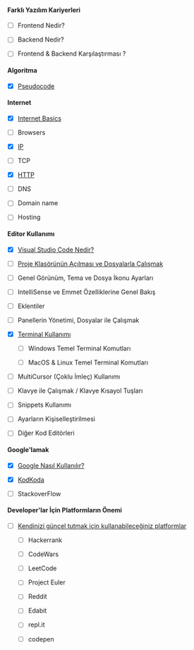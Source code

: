 
#### Farklı Yazılım Kariyerleri
- [ ] Frontend Nedir?

- [ ] Backend Nedir?

- [ ] Frontend & Backend Karşılaştırması ?

#### Algoritma
- [x] [Pseudocode](pseudocode/)

#### Internet
- [x] [Internet Basics](internet/)

- [ ] Browsers

- [x] [IP](IP/)

- [ ] TCP

- [x] [HTTP](http/)

- [ ] DNS

- [ ] Domain name

- [ ] Hosting

  

#### Editor Kullanımı

- [x] [Visual Studio Code Nedir?](visual-studio-code-nedir/)

- [ ] [Proje Klasörünün Açılması ve Dosyalarla Çalışmak](vs-dosyalarla-calismak)

- [ ] Genel Görünüm, Tema ve Dosya İkonu Ayarları

- [ ] IntelliSense ve Emmet Özelliklerine Genel Bakış

- [ ] Eklentiler

- [ ] Panellerin Yönetimi, Dosyalar ile Çalışmak

- [x] [Terminal Kullanımı](terminal-kullanimi/)

  - [ ] Windows Temel Terminal Komutları

  - [ ] MacOS & Linux Temel Terminal Komutları

- [ ] MultiCursor (Çoklu İmleç) Kullanımı

- [ ] Klavye ile Çalışmak / Klavye Kısayol Tuşları

- [ ] Snippets Kullanımı

- [ ] Ayarların Kişiselleştirilmesi

- [ ] Diğer Kod Editörleri


#### Google'lamak

- [x] [Google Nasıl Kullanılır?](google/)

- [x] [KodKoda](kodkoda/)

- [ ] StackoverFlow


#### Developer'lar İçin Platformların Önemi

- [ ] [Kendinizi güncel tutmak için kullanabileceğiniz platformlar](platformların-önemi/)

  - [ ] Hackerrank

  - [ ] CodeWars 

  - [ ] LeetCode 

  - [ ] Project Euler

  - [ ] Reddit

  - [ ] Edabit

  - [ ] repl.it

  - [ ] codepen

  

